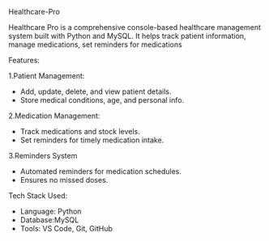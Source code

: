 Healthcare-Pro

Healthcare Pro is a comprehensive console-based healthcare management system built with Python and MySQL. It helps track patient information, manage medications, set reminders for medications

Features:

1.Patient Management:  
  - Add, update, delete, and view patient details.  
  - Store medical conditions, age, and personal info.

2.Medication Management:
  - Track medications and stock levels.  
  - Set reminders for timely medication intake.

3.Reminders System
  - Automated reminders for medication schedules.  
  - Ensures no missed doses.

Tech Stack Used:

- Language: Python  
- Database:MySQL  
- Tools: VS Code, Git, GitHub  
